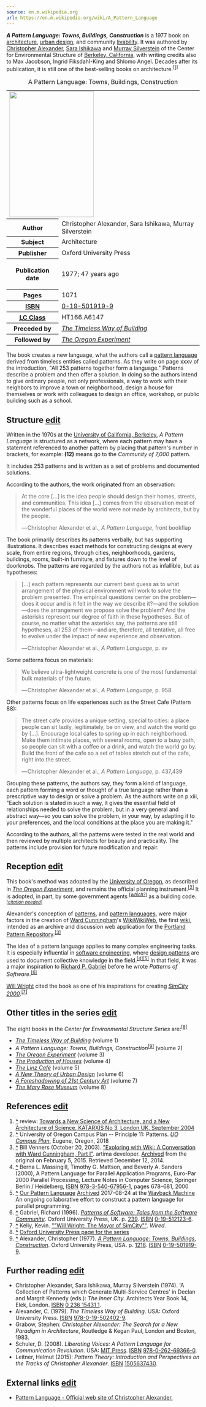 ```yaml
---
source: en.m.wikipedia.org
url: https://en.m.wikipedia.org/wiki/A_Pattern_Language
---
```


_**A Pattern Language: Towns, Buildings, Construction**_ is a 1977 book on [architecture](https://en.m.wikipedia.org/wiki/Architecture "Architecture"), [urban design](https://en.m.wikipedia.org/wiki/Urban_design "Urban design"), and community [livability](https://en.m.wikipedia.org/wiki/Livability "Livability"). It was authored by [Christopher Alexander](https://en.m.wikipedia.org/wiki/Christopher_Alexander "Christopher Alexander"), [Sara Ishikawa](https://en.m.wikipedia.org/wiki/Sara_Ishikawa "Sara Ishikawa") and [Murray Silverstein](https://en.m.wikipedia.org/wiki/Murray_Silverstein "Murray Silverstein") of the Center for Environmental Structure of [Berkeley, California](https://en.m.wikipedia.org/wiki/Berkeley,_California "Berkeley, California"), with writing credits also to Max Jacobson, Ingrid Fiksdahl-King and Shlomo Angel. Decades after its publication, it is still one of the best-selling books on architecture.<sup id="cite_ref-1"><a href="https://en.m.wikipedia.org/wiki/A_Pattern_Language#cite_note-1">[1]</a></sup>

<table><caption>A Pattern Language: Towns, Buildings, Construction<span title="ctx_ver=Z39.88-2004&amp;rft_val_fmt=info%3Aofi%2Ffmt%3Akev%3Amtx%3Abook&amp;rft.genre=book&amp;rft.btitle=A+Pattern+Language%3A+Towns%2C+Buildings%2C+Construction&amp;rft.author=Christopher+Alexander%2C+Sara+Ishikawa%2C+Murray+Silverstein&amp;rft.date=1977%3Cspan+class%3D%22noprint%22%3E%26%23059%3B%26%23032%3B47%26nbsp%3Byears+ago%3C%2Fspan%3E%3Cspan+style%3D%22display%3Anone%22%3E%26%23160%3B%28%3Cspan+class%3D%22bday+dtstart+published+updated%22%3E1977%3C%2Fspan%3E%29%3C%2Fspan%3E&amp;rft.pub=Oxford+University+Press&amp;rft.pages=1071"></span></caption><tbody><tr><td colspan="2"><span typeof="mw:File/Frameless"><a href="https://en.m.wikipedia.org/wiki/File:A_Pattern_Language.jpg"><img src="https://upload.wikimedia.org/wikipedia/en/thumb/e/e6/A_Pattern_Language.jpg/220px-A_Pattern_Language.jpg" decoding="async" width="220" height="328" srcset="https://upload.wikimedia.org/wikipedia/en/e/e6/A_Pattern_Language.jpg 1.5x" data-file-width="258" data-file-height="385"></a></span></td></tr><tr><th scope="row">Author</th><td>Christopher Alexander, Sara Ishikawa, Murray Silverstein</td></tr><tr><th scope="row">Subject</th><td>Architecture</td></tr><tr><th scope="row">Publisher</th><td>Oxford University Press</td></tr><tr><th scope="row"><p>Publication date</p></th><td>1977<span>; 47&nbsp;years ago</span></td></tr><tr><th scope="row">Pages</th><td>1071</td></tr><tr><th scope="row"><a href="https://en.m.wikipedia.org/wiki/ISBN_(identifier)" title="ISBN (identifier)">ISBN</a></th><td><a href="https://en.m.wikipedia.org/wiki/Special:BookSources/0-19-501919-9" title="Special:BookSources/0-19-501919-9">0-19-501919-9</a></td></tr><tr><th scope="row"><a href="https://en.m.wikipedia.org/wiki/LCC_(identifier)" title="LCC (identifier)"><abbr title="Library of Congress Classification">LC&nbsp;Class</abbr></a></th><td>HT166.A6147</td></tr><tr><th scope="row">Preceded&nbsp;by</th><td><i><a href="https://en.m.wikipedia.org/wiki/The_Timeless_Way_of_Building" title="The Timeless Way of Building">The Timeless Way of Building</a>&nbsp;</i></td></tr><tr><th scope="row">Followed&nbsp;by</th><td><i><a href="https://en.m.wikipedia.org/wiki/The_Oregon_Experiment" title="The Oregon Experiment">The Oregon Experiment</a>&nbsp;</i></td></tr></tbody></table>

The book creates a new language, what the authors call a [pattern language](https://en.m.wikipedia.org/wiki/Pattern_language "Pattern language") derived from timeless entities called patterns. As they write on page xxxv of the introduction, "All 253 patterns together form a language." Patterns describe a problem and then offer a solution. In doing so the authors intend to give ordinary people, not only professionals, a way to work with their neighbors to improve a town or neighborhood, design a house for themselves or work with colleagues to design an office, workshop, or public building such as a school.

## Structure [edit](https://en.m.wikipedia.org/w/index.php?title=A_Pattern_Language&action=edit&section=1 "Edit section: Structure")

Written in the 1970s at the [University of California, Berkeley](https://en.m.wikipedia.org/wiki/University_of_California,_Berkeley "University of California, Berkeley"), _A Pattern Language_ is structured as a network, where each pattern may have a statement referenced to another pattern by placing that pattern's number in brackets, for example: **(12)** means go to the _Community of 7,000_ pattern.

It includes 253 patterns and is written as a set of problems and documented solutions.

According to the authors, the work originated from an observation:

> At the core \[…\] is the idea people should design their homes, streets, and communities. This idea \[…\] comes from the observation most of the wonderful places of the world were not made by architects, but by the people.
> 
> — Christopher Alexander et al., _A Pattern Language_, front bookflap

The book primarily describes its patterns verbally, but has supporting illustrations. It describes exact methods for constructing designs at every scale, from entire regions, through cities, neighborhoods, gardens, buildings, rooms, built-in furniture, and fixtures down to the level of doorknobs. The patterns are regarded by the authors not as infallible, but as hypotheses:

> \[…\] each pattern represents our current best guess as to what arrangement of the physical environment will work to solve the problem presented. The empirical questions center on the problem—does it occur and is it felt in the way we describe it?—and the solution—does the arrangement we propose solve the problem? And the asterisks represent our degree of faith in these hypotheses. But of course, no matter what the asterisks say, the patterns are still hypotheses, all 253 of them—and are, therefore, all tentative, all free to evolve under the impact of new experience and observation.
> 
> — Christopher Alexander et al., _A Pattern Language_, p. xv

Some patterns focus on materials:

> We believe ultra-lightweight concrete is one of the most fundamental bulk materials of the future.
> 
> — Christopher Alexander et al., _A Pattern Language_, p. 958

Other patterns focus on life experiences such as the Street Cafe (Pattern 88):

> The street cafe provides a unique setting, special to cities: a place people can sit lazily, legitimately, be on view, and watch the world go by \[…\]. Encourage local cafes to spring up in each neighborhood. Make them intimate places, with several rooms, open to a busy path, so people can sit with a coffee or a drink, and watch the world go by. Build the front of the cafe so a set of tables stretch out of the cafe, right into the street.
> 
> — Christopher Alexander et al., _A Pattern Language_, p. 437,439

Grouping these patterns, the authors say, they form a kind of language, each pattern forming a word or thought of a true language rather than a prescriptive way to design or solve a problem. As the authors write on p xiii, "Each solution is stated in such a way, it gives the essential field of relationships needed to solve the problem, but in a very general and abstract way—so you can solve the problem, in your way, by adapting it to your preferences, and the local conditions at the place you are making it."

According to the authors, all the patterns were tested in the real world and then reviewed by multiple architects for beauty and practicality. The patterns include provision for future modification and repair.

## Reception [edit](https://en.m.wikipedia.org/w/index.php?title=A_Pattern_Language&action=edit&section=2 "Edit section: Reception")

This book's method was adopted by the [University of Oregon](https://en.m.wikipedia.org/wiki/University_of_Oregon "University of Oregon"), as described in _[The Oregon Experiment](https://en.m.wikipedia.org/wiki/The_Oregon_Experiment "The Oregon Experiment")_, and remains the official planning instrument.<sup id="cite_ref-UOCampusPlan_2-0"><a href="https://en.m.wikipedia.org/wiki/A_Pattern_Language#cite_note-UOCampusPlan-2">[2]</a></sup> It is adopted, in part, by some government agents <sup>[<i><a href="https://en.m.wikipedia.org/wiki/Wikipedia:Avoid_weasel_words" title="Wikipedia:Avoid weasel words"><span title="The material near this tag possibly uses too vague attribution or weasel words. (April 2014)">which?</span></a></i>]</sup> as a building code.<sup>[<i><a href="https://en.m.wikipedia.org/wiki/Wikipedia:Citation_needed" title="Wikipedia:Citation needed"><span title="This claim needs references to reliable sources. (April 2014)">citation needed</span></a></i>]</sup>

Alexander's conception of [patterns](https://en.m.wikipedia.org/wiki/Pattern "Pattern"), and [pattern languages](https://en.m.wikipedia.org/wiki/Pattern_language "Pattern language"), were major factors in the creation of [Ward Cunningham](https://en.m.wikipedia.org/wiki/Ward_Cunningham "Ward Cunningham")'s [WikiWikiWeb](https://en.m.wikipedia.org/wiki/WikiWikiWeb "WikiWikiWeb"), the first [wiki](https://en.m.wikipedia.org/wiki/Wiki "Wiki"), intended as an archive and discussion web application for the [Portland Pattern Repository](https://en.m.wikipedia.org/wiki/Portland_Pattern_Repository "Portland Pattern Repository").<sup id="cite_ref-artima_3-0"><a href="https://en.m.wikipedia.org/wiki/A_Pattern_Language#cite_note-artima-3">[3]</a></sup>

The idea of a pattern language applies to many complex engineering tasks. It is especially influential in [software engineering](https://en.m.wikipedia.org/wiki/Software_engineering "Software engineering"), where [design patterns](https://en.m.wikipedia.org/wiki/Software_design_pattern "Software design pattern") are used to document collective knowledge in the field.<sup id="cite_ref-4"><a href="https://en.m.wikipedia.org/wiki/A_Pattern_Language#cite_note-4">[4]</a></sup><sup id="cite_ref-5"><a href="https://en.m.wikipedia.org/wiki/A_Pattern_Language#cite_note-5">[5]</a></sup> In that field, it was a major inspiration to [Richard P. Gabriel](https://en.m.wikipedia.org/wiki/Richard_P._Gabriel "Richard P. Gabriel") before he wrote _Patterns of Software_.<sup id="cite_ref-6"><a href="https://en.m.wikipedia.org/wiki/A_Pattern_Language#cite_note-6">[6]</a></sup>

[Will Wright](https://en.m.wikipedia.org/wiki/Will_Wright_(game_designer) "Will Wright (game designer)") cited the book as one of his inspirations for creating _[SimCity 2000](https://en.m.wikipedia.org/wiki/SimCity_2000 "SimCity 2000")_.<sup id="cite_ref-7"><a href="https://en.m.wikipedia.org/wiki/A_Pattern_Language#cite_note-7">[7]</a></sup>

## Other titles in the series [edit](https://en.m.wikipedia.org/w/index.php?title=A_Pattern_Language&action=edit&section=3 "Edit section: Other titles in the series")

The eight books in the _Center for Environmental Structure Series_ are:<sup id="cite_ref-8"><a href="https://en.m.wikipedia.org/wiki/A_Pattern_Language#cite_note-8">[8]</a></sup>

-   _[The Timeless Way of Building](https://en.m.wikipedia.org/wiki/The_Timeless_Way_of_Building "The Timeless Way of Building")_ (volume 1)
-   _A Pattern Language: Towns, Buildings, Construction_<sup id="cite_ref-9"><a href="https://en.m.wikipedia.org/wiki/A_Pattern_Language#cite_note-9">[9]</a></sup> (volume 2)
-   _[The Oregon Experiment](https://en.m.wikipedia.org/wiki/The_Oregon_Experiment "The Oregon Experiment")_ (volume 3)
-   _[The Production of Houses](https://en.m.wikipedia.org/w/index.php?title=The_Production_of_Houses&action=edit&redlink=1 "The Production of Houses (page does not exist)")_ (volume 4)
-   _[The Linz Café](https://en.m.wikipedia.org/w/index.php?title=The_Linz_Caf%C3%A9&action=edit&redlink=1 "The Linz Café (page does not exist)")_ (volume 5)
-   _[A New Theory of Urban Design](https://en.m.wikipedia.org/w/index.php?title=A_New_Theory_of_Urban_Design&action=edit&redlink=1 "A New Theory of Urban Design (page does not exist)")_ (volume 6)
-   _[A Foreshadowing of 21st Century Art](https://en.m.wikipedia.org/w/index.php?title=A_Foreshadowing_of_21st_Century_Art&action=edit&redlink=1 "A Foreshadowing of 21st Century Art (page does not exist)")_ (volume 7)
-   _[The Mary Rose Museum](https://en.m.wikipedia.org/w/index.php?title=The_Mary_Rose_Museum&action=edit&redlink=1 "The Mary Rose Museum (page does not exist)")_ (volume 8)

## References [edit](https://en.m.wikipedia.org/w/index.php?title=A_Pattern_Language&action=edit&section=4 "Edit section: References")

1.  **[^](https://en.m.wikipedia.org/wiki/A_Pattern_Language#cite_ref-1 "Jump up")** review: [Towards a New Science of Architecture, and a New Architecture of Science, KATARXIS No 3, London UK, September 2004](http://www.katarxis3.com/Review_Nature_Order.htm)
2.  **[^](https://en.m.wikipedia.org/wiki/A_Pattern_Language#cite_ref-UOCampusPlan_2-0 "Jump up")** University of Oregon Campus Plan -- Principle 11: Patterns. [_UO Campus Plan_](https://cpfm.uoregon.edu/campus-plan), Eugene, Oregon, 2018
3.  **[^](https://en.m.wikipedia.org/wiki/A_Pattern_Language#cite_ref-artima_3-0 "Jump up")** Bill Venners (October 20, 2003). ["Exploring with Wiki: A Conversation with Ward Cunningham, Part I"](http://www.artima.com/intv/wiki.html). artima developer. [Archived](https://web.archive.org/web/20150205091836/http://www.artima.com/intv/wiki.html) from the original on February 5, 2015. Retrieved December 12, 2014.
4.  **[^](https://en.m.wikipedia.org/wiki/A_Pattern_Language#cite_ref-4 "Jump up")** Berna L. Massingill, Timothy G. Mattson, and Beverly A. Sanders (2000), A Pattern Language for Parallel Application Programs, Euro-Par 2000 Parallel Processing, Lecture Notes in Computer Science, Springer Berlin / Heidelberg, [ISBN](https://en.m.wikipedia.org/wiki/ISBN_(identifier) "ISBN (identifier)") [978-3-540-67956-1](https://en.m.wikipedia.org/wiki/Special:BookSources/978-3-540-67956-1 "Special:BookSources/978-3-540-67956-1"), pages 678–681, 2000
5.  **[^](https://en.m.wikipedia.org/wiki/A_Pattern_Language#cite_ref-5 "Jump up")** [Our Pattern Language](http://parlab.eecs.berkeley.edu/wiki/patterns/patterns) [Archived](https://web.archive.org/web/20170824182610/http://parlab.eecs.berkeley.edu/wiki/patterns/patterns) 2017-08-24 at the [Wayback Machine](https://en.m.wikipedia.org/wiki/Wayback_Machine "Wayback Machine") An ongoing collaborative effort to construct a pattern language for parallel programming.
6.  **[^](https://en.m.wikipedia.org/wiki/A_Pattern_Language#cite_ref-6 "Jump up")** Gabriel, Richard (1996). [_Patterns of Software: Tales from the Software Community_](https://archive.org/details/patternssoftware00gabr_573). Oxford University Press, UK. p. [239](https://archive.org/details/patternssoftware00gabr_573/page/n238). [ISBN](https://en.m.wikipedia.org/wiki/ISBN_(identifier) "ISBN (identifier)") [0-19-512123-6](https://en.m.wikipedia.org/wiki/Special:BookSources/0-19-512123-6 "Special:BookSources/0-19-512123-6").
7.  **[^](https://en.m.wikipedia.org/wiki/A_Pattern_Language#cite_ref-7 "Jump up")** Kelly, Kevin. [""Will Wright: The Mayor of SimCity""](https://www.wired.com/1994/01/wright/). _Wired_.
8.  **[^](https://en.m.wikipedia.org/wiki/A_Pattern_Language#cite_ref-8 "Jump up")** [Oxford University Press page for the series](http://ukcatalogue.oup.com/category/academic/series/artsandarchitecture/cess.do)
9.  **[^](https://en.m.wikipedia.org/wiki/A_Pattern_Language#cite_ref-9 "Jump up")** Alexander, Christopher (1977). [_A Pattern Language: Towns, Buildings, Construction_](https://archive.org/details/patternlanguage00chri/page/1216). Oxford University Press, USA. p. [1216](https://archive.org/details/patternlanguage00chri/page/1216). [ISBN](https://en.m.wikipedia.org/wiki/ISBN_(identifier) "ISBN (identifier)") [0-19-501919-9](https://en.m.wikipedia.org/wiki/Special:BookSources/0-19-501919-9 "Special:BookSources/0-19-501919-9").

## Further reading [edit](https://en.m.wikipedia.org/w/index.php?title=A_Pattern_Language&action=edit&section=5 "Edit section: Further reading")

-   Christopher Alexander, Sara Ishikawa, Murray Silverstein (1974). 'A Collection of Patterns which Generate Multi-Service Centres' in Declan and Margrit Kennedy (eds.): _The Inner City._ Architects Year Book 14, Elek, London. [ISBN](https://en.m.wikipedia.org/wiki/ISBN_(identifier) "ISBN (identifier)") [0 236 15431 1](https://en.m.wikipedia.org/wiki/Special:BookSources/0%2B236%2B15431%2B1 "Special:BookSources/0+236+15431+1").
-   Alexander, C. (1979). _The Timeless Way of Building_. USA: Oxford University Press. [ISBN](https://en.m.wikipedia.org/wiki/ISBN_(identifier) "ISBN (identifier)") [978-0-19-502402-9](https://en.m.wikipedia.org/wiki/Special:BookSources/978-0-19-502402-9 "Special:BookSources/978-0-19-502402-9").
-   Grabow, Stephen: _Christopher Alexander: The Search for a New Paradigm in Architecture_, Routledge & Kegan Paul, London and Boston, 1983.
-   Schuler, D. (2008). _Liberating Voices: A Pattern Language for Communication Revolution_. USA: [MIT Press](https://en.m.wikipedia.org/wiki/MIT_Press "MIT Press"). [ISBN](https://en.m.wikipedia.org/wiki/ISBN_(identifier) "ISBN (identifier)") [978-0-262-69366-0](https://en.m.wikipedia.org/wiki/Special:BookSources/978-0-262-69366-0 "Special:BookSources/978-0-262-69366-0").
-   Leitner, Helmut (2015): _Pattern Theory: Introduction and Perspectives on the Tracks of Christopher Alexander_. [ISBN](https://en.m.wikipedia.org/wiki/ISBN_(identifier) "ISBN (identifier)") [1505637430](https://en.m.wikipedia.org/wiki/Special:BookSources/1505637430 "Special:BookSources/1505637430").

## External links [edit](https://en.m.wikipedia.org/w/index.php?title=A_Pattern_Language&action=edit&section=6 "Edit section: External links")

-   [Pattern Language - Official web site of Christopher Alexander.](http://www.patternlanguage.com/)
